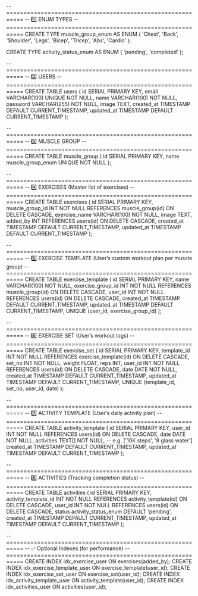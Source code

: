 -- ===========================================================
-- 1️⃣ ENUM TYPES
-- ===========================================================
CREATE TYPE muscle_group_enum AS ENUM (
  'Chest', 'Back', 'Shoulder', 'Legs', 'Bicep', 'Tricep', 'Abs', 'Cardio'
);

CREATE TYPE activity_status_enum AS ENUM (
  'pending', 'completed'
);

-- ===========================================================
-- 2️⃣ USERS
-- ===========================================================
CREATE TABLE users (
  id SERIAL PRIMARY KEY,
  email VARCHAR(100) UNIQUE NOT NULL,
  name VARCHAR(100) NOT NULL,
  password VARCHAR(255) NOT NULL,
  image TEXT,
  created_at TIMESTAMP DEFAULT CURRENT_TIMESTAMP,
  updated_at TIMESTAMP DEFAULT CURRENT_TIMESTAMP
);

-- ===========================================================
-- 3️⃣ MUSCLE GROUP
-- ===========================================================
CREATE TABLE muscle_group (
  id SERIAL PRIMARY KEY,
  name muscle_group_enum UNIQUE NOT NULL
);

-- ===========================================================
-- 4️⃣ EXERCISES (Master list of exercises)
-- ===========================================================
CREATE TABLE exercises (
  id SERIAL PRIMARY KEY,
  muscle_group_id INT NOT NULL REFERENCES muscle_group(id) ON DELETE CASCADE,
  exercise_name VARCHAR(100) NOT NULL,
  image TEXT,
  added_by INT REFERENCES users(id) ON DELETE CASCADE,
  created_at TIMESTAMP DEFAULT CURRENT_TIMESTAMP,
  updated_at TIMESTAMP DEFAULT CURRENT_TIMESTAMP
);

-- ===========================================================
-- 5️⃣ EXERCISE TEMPLATE (User’s custom workout plan per muscle group)
-- ===========================================================
CREATE TABLE exercise_template (
  id SERIAL PRIMARY KEY,
  name VARCHAR(100) NOT NULL,
  exercise_group_id INT NOT NULL REFERENCES muscle_group(id) ON DELETE CASCADE,
  user_id INT NOT NULL REFERENCES users(id) ON DELETE CASCADE,
  created_at TIMESTAMP DEFAULT CURRENT_TIMESTAMP,
  updated_at TIMESTAMP DEFAULT CURRENT_TIMESTAMP,
  UNIQUE (user_id, exercise_group_id)
);

-- ===========================================================
-- 6️⃣ EXERCISE SET (User’s workout logs)
-- ===========================================================
CREATE TABLE exercise_set (
  id SERIAL PRIMARY KEY,
  template_id INT NOT NULL REFERENCES exercise_template(id) ON DELETE CASCADE,
  set_no INT NOT NULL,
  weight FLOAT,
  reps INT,
  user_id INT NOT NULL REFERENCES users(id) ON DELETE CASCADE,
  date DATE NOT NULL,
  created_at TIMESTAMP DEFAULT CURRENT_TIMESTAMP,
  updated_at TIMESTAMP DEFAULT CURRENT_TIMESTAMP,
  UNIQUE (template_id, set_no, user_id, date)
);

-- ===========================================================
-- 7️⃣ ACTIVITY TEMPLATE (User’s daily activity plan)
-- ===========================================================
CREATE TABLE activity_template (
  id SERIAL PRIMARY KEY,
  user_id INT NOT NULL REFERENCES users(id) ON DELETE CASCADE,
  date DATE NOT NULL,
  activities TEXT[] NOT NULL, -- e.g. ['10K steps', '8 glass water']
  created_at TIMESTAMP DEFAULT CURRENT_TIMESTAMP,
  updated_at TIMESTAMP DEFAULT CURRENT_TIMESTAMP
);

-- ===========================================================
-- 8️⃣ ACTIVITIES (Tracking completion status)
-- ===========================================================
CREATE TABLE activities (
  id SERIAL PRIMARY KEY,
  activity_template_id INT NOT NULL REFERENCES activity_template(id) ON DELETE CASCADE,
  user_id INT NOT NULL REFERENCES users(id) ON DELETE CASCADE,
  status activity_status_enum DEFAULT 'pending',
  created_at TIMESTAMP DEFAULT CURRENT_TIMESTAMP,
  updated_at TIMESTAMP DEFAULT CURRENT_TIMESTAMP
);

-- ===========================================================
-- ✅ Optional Indexes (for performance)
-- ===========================================================
CREATE INDEX idx_exercise_user ON exercises(added_by);
CREATE INDEX idx_exercise_template_user ON exercise_template(user_id);
CREATE INDEX idx_exercise_set_user ON exercise_set(user_id);
CREATE INDEX idx_activity_template_user ON activity_template(user_id);
CREATE INDEX idx_activities_user ON activities(user_id);
